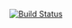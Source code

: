 [![Build Status](https://app.travis-ci.com/KaparZh/RestDemo.svg?branch=master)](https://app.travis-ci.com/KaparZh/RestDemo)
